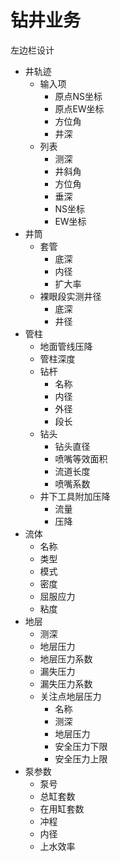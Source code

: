 # 钻井业务

左边栏设计

- 井轨迹
    - 输入项
        - 原点NS坐标
        - 原点EW坐标
        - 方位角
        - 井深
    - 列表
        - 测深
        - 井斜角
        - 方位角
        - 垂深
        - NS坐标
        - EW坐标
- 井筒
    - 套管
        - 底深
        - 内径
        - 扩大率
    - 裸眼段实测井径
        - 底深
        - 井径
- 管柱
    - 地面管线压降
    - 管柱深度
    - 钻杆
        - 名称
        - 内径
        - 外径
        - 段长
    - 钻头
        - 钻头直径
        - 喷嘴等效面积
        - 流道长度
        - 喷嘴系数
    - 井下工具附加压降
        - 流量
        - 压降
- 流体
    - 名称
    - 类型
    - 模式
    - 密度
    - 屈服应力
    - 粘度
- 地层
    - 测深
    - 地层压力
    - 地层压力系数
    - 漏失压力
    - 漏失压力系数
    - 关注点地层压力
        - 名称
        - 测深
        - 地层压力
        - 安全压力下限
        - 安全压力上限
- 泵参数
    - 泵号
    - 总缸套数
    - 在用缸套数
    - 冲程
    - 内径
    - 上水效率